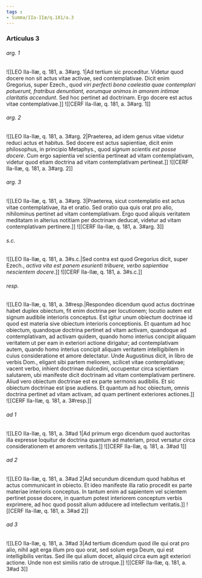 ```yaml
---
tags : 
- Summa/IIa-IIæ/q.181/a.3
---
```


### Articulus 3

###### arg. 1
![[LEO IIa-IIæ, q. 181, a. 3#arg. 1|Ad tertium sic proceditur. Videtur quod docere non sit actus vitae activae, sed contemplativae. Dicit enim Gregorius, super Ezech., quod *viri perfecti bona caelestia quae contemplari potuerunt, fratribus denuntiant, eorumque animos in amorem intimae claritatis accendunt*. Sed hoc pertinet ad doctrinam. Ergo docere est actus vitae contemplativae.]]
![[CERF IIa-IIæ, q. 181, a. 3#arg. 1]]

###### arg. 2
![[LEO IIa-IIæ, q. 181, a. 3#arg. 2|Praeterea, ad idem genus vitae videtur reduci actus et habitus. Sed docere est actus sapientiae, dicit enim philosophus, in principio Metaphys., quod *signum scientis est posse docere*. Cum ergo sapientia vel scientia pertineat ad vitam contemplativam, videtur quod etiam doctrina ad vitam contemplativam pertineat.]]
![[CERF IIa-IIæ, q. 181, a. 3#arg. 2]]

###### arg. 3
![[LEO IIa-IIæ, q. 181, a. 3#arg. 3|Praeterea, sicut contemplatio est actus vitae contemplativae, ita et oratio. Sed oratio qua quis orat pro alio, nihilominus pertinet ad vitam contemplativam. Ergo quod aliquis veritatem meditatam in alterius notitiam per doctrinam deducat, videtur ad vitam contemplativam pertinere.]]
![[CERF IIa-IIæ, q. 181, a. 3#arg. 3]]

###### s.c.
![[LEO IIa-IIæ, q. 181, a. 3#s.c.|Sed contra est quod Gregorius dicit, super Ezech., *activa vita est panem esurienti tribuere, verbo sapientiae nescientem docere*.]]
![[CERF IIa-IIæ, q. 181, a. 3#s.c.]]

###### resp.
![[LEO IIa-IIæ, q. 181, a. 3#resp.|Respondeo dicendum quod actus doctrinae habet duplex obiectum, fit enim doctrina per locutionem; locutio autem est signum audibile interioris conceptus. Est igitur unum obiectum doctrinae id quod est materia sive obiectum interioris conceptionis. Et quantum ad hoc obiectum, quandoque doctrina pertinet ad vitam activam, quandoque ad contemplativam, ad activam quidem, quando homo interius concipit aliquam veritatem ut per eam in exteriori actione dirigatur; ad contemplativam autem, quando homo interius concipit aliquam veritatem intelligibilem in cuius consideratione et amore delectatur. Unde Augustinus dicit, in libro de verbis Dom., eligant sibi partem meliorem, scilicet vitae contemplativae; vacent verbo, inhient doctrinae dulcedini, occupentur circa scientiam salutarem, ubi manifeste dicit doctrinam ad vitam contemplativam pertinere. Aliud vero obiectum doctrinae est ex parte sermonis audibilis. Et sic obiectum doctrinae est ipse audiens. Et quantum ad hoc obiectum, omnis doctrina pertinet ad vitam activam, ad quam pertinent exteriores actiones.]]
![[CERF IIa-IIæ, q. 181, a. 3#resp.]]

###### ad 1
![[LEO IIa-IIæ, q. 181, a. 3#ad 1|Ad primum ergo dicendum quod auctoritas illa expresse loquitur de doctrina quantum ad materiam, prout versatur circa considerationem et amorem veritatis.]]
![[CERF IIa-IIæ, q. 181, a. 3#ad 1]]

###### ad 2
![[LEO IIa-IIæ, q. 181, a. 3#ad 2|Ad secundum dicendum quod habitus et actus communicant in obiecto. Et ideo manifeste illa ratio procedit ex parte materiae interioris conceptus. In tantum enim ad sapientem vel scientem pertinet posse docere, in quantum potest interiorem conceptum verbis exprimere, ad hoc quod possit alium adducere ad intellectum veritatis.]]
![[CERF IIa-IIæ, q. 181, a. 3#ad 2]]

###### ad 3
![[LEO IIa-IIæ, q. 181, a. 3#ad 3|Ad tertium dicendum quod ille qui orat pro alio, nihil agit erga illum pro quo orat, sed solum erga Deum, qui est intelligibilis veritas. Sed ille qui alium docet, aliquid circa eum agit exteriori actione. Unde non est similis ratio de utroque.]]
![[CERF IIa-IIæ, q. 181, a. 3#ad 3]]


